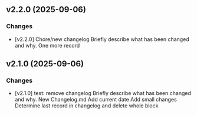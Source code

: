## v2.2.0 (2025-09-06)

### Changes
- [v2.2.0] Chore/new changelog
Briefly describe what has been changed and why.
One more record


## v2.1.0 (2025-09-06)

### Changes
- [v2.1.0] test: remove changelog
Briefly describe what has been changed and why.
New Changelog.md
Add current date
Add small changes
Determine last record in changelog and delete whole block
